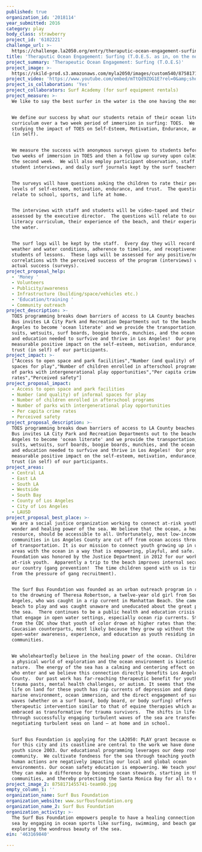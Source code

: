 ```yaml
---
published: true
organization_id: '2018114'
year_submitted: 2016
category: play
body_class: strawberry
project_id: '6102221'
challenge_url: >-
  https://challenge.la2050.org/entry/theraputic-ocean-engagement-surfing-t-o-e-s-as-in-on-the-nose!
title: 'Theraputic Ocean Engagement: Surfing (T.O.E.S. as in, on the nose!)'
project_summary: 'Therapeutic Ocean Engagement: Surfing (T.O.E.S)'
project_image: >-
  https://skild-prod.s3.amazonaws.com/myla2050/images/custom540/8758171455741-team90.jpg
project_video: 'https://www.youtube.com/embed/mTtQd9ZOG1E?rel=0&amp;showinfo=0'
project_is_collaboration: 'Yes'
project_collaborators: Surf Academy (for surf equipment rentals)
project_measure: >-
  We like to say the best surfer in the water is the one having the most fun!  


  We define our success by what our students retain of their ocean literacy
  curriculum over a two week period of immersion in surfing: TOES.  We are
  studying the impact of TOES on Self-Esteem, Motivation, Endurance, and Trust
  (in self).


  We measure the success with anonymous surveys given to students before their
  two weeks of immersion in TOES and then a follow up survey upon culmination of
  the second week.  We will also employ participant observation, staff and
  student interviews, and daily surf journals kept by the surf teachers.


  The surveys will have questions asking the children to rate their perceived
  levels of self-esteem, motivation, endurance, and trust.  The questions will
  relate to school, sports, and life at home.  


  The interviews with staff and students will be video-taped and their content
  assessed by the executive director.  The questions will relate to our ocean
  literacy curriculum, their experience of the beach, and their experience in
  the water.


  The surf logs will be kept by the staff.  Every day they will record the
  weather and water conditions, adherence to timeline, and receptiveness by
  students of lessons.  These logs will be assessed for any positive/negative
  correlations with the perceived success of the program (interviews) with the
  actual success (surveys).
project_proposal_help:
  - 'Money '
  - Volunteers
  - Publicity/awareness
  - Infrastructure (building/space/vehicles etc.)
  - 'Education/training '
  - Community outreach
project_description: >-
  TOES programming breaks down barriers of access to LA County beaches.  Surf
  Bus invites LA City Park and Recreation Departments out to the beaches of Los
  Angeles to become 'ocean literate' and we provide the transportation, bathing
  suits, wetsuits, surf boards, boogie boards, munchies, and the ocean safety
  and education needed to surfvive and thrive in Los Angeles!  Our program has a
  measurable positive impact on the self-esteem, motivation, endurance, and
  trust (in self) of our participants.
project_impact: >-
  ["Access to open space and park facilities","Number (and quality) of informal
  spaces for play","Number of children enrolled in afterschool programs","Number
  of parks with intergenerational play opportunities","Per capita crime
  rates","Perceived safety"]
project_proposal_impact:
  - Access to open space and park facilities
  - Number (and quality) of informal spaces for play
  - Number of children enrolled in afterschool programs
  - Number of parks with intergenerational play opportunities
  - Per capita crime rates
  - Perceived safety
project_proposal_description: >-
  TOES programming breaks down barriers of access to LA County beaches.  Surf
  Bus invites LA City Park and Recreation Departments out to the beaches of Los
  Angeles to become 'ocean literate' and we provide the transportation, bathing
  suits, wetsuits, surf boards, boogie boards, munchies, and the ocean safety
  and education needed to surfvive and thrive in Los Angeles!  Our program has a
  measurable positive impact on the self-esteem, motivation, endurance, and
  trust (in self) of our participants.
project_areas:
  - Central LA
  - East LA
  - South LA
  - Westside
  - South Bay
  - County of Los Angeles
  - City of Los Angeles
  - LAUSD
project_proposal_best_place: >-
  We are a social justice organization working to connect at-risk youth with the
  wonder and healing power of the sea. We believe that the ocean, a healing
  resource, should be accessible to all. Unfortunately, most low-income
  communities in Los Angeles County are cut off from ocean access through lack
  of transportation. It is our mission to connect youth growing up in urban
  areas with the ocean in a way that is empowering, playful, and safe.  Surf Bus
  Foundation was honored by the Justice Department in 2012 for our work with
  at-risk youth.  Apparently a trip to the beach improves internal security of
  our country (gang prevention!  The time children spend with us is time free
  from the pressure of gang recruitment).


  The Surf Bus Foundation was founded as an urban outreach program in response
  to the drowning of Theresa Robertson, a twelve-year old girl from South Los
  Angeles, who was caught in a rip current in Manhattan Beach. She came to the
  beach to play and was caught unaware and uneducated about the great power of
  the sea.  There continues to be a public health and education crisis for youth
  that engage in open water settings, especially ocean rip currents. Statistics
  from the CDC show that youth of color drown at higher rates than their
  Caucasian counterparts, most likely because they grow up without the same
  open-water awareness, experience, and education as youth residing in coastal
  communities. 


  We wholeheartedly believe in the healing power of the ocean. Children live in
  a physical world of exploration and the ocean environment is kinetic in
  nature.  The energy of the sea has a calming and centering effect on all those
  who enter and we believe this connection directly benefits Los Angeles
  County.  Our past work has far-reaching therapeutic benefit for youth with
  trauma pasts, mental health challenges, or autism. It seems that the sea of
  life on land for these youth has rip currents of depression and danger. The
  marine environment, ocean immersion, and the direct engagement of surfing
  waves (whether on a surf board, body board, or body surfing) offers
  therapeutic intervention similar to that of equine therapies which are now
  embraced as transformative for trauma survivors.  The shifts in life-outlook
  through successfully engaging turbulent waves of the sea are transferable to
  negotiating turbulent seas on land – at home and in school.


  Surf Bus Foundation is applying for the LA2050: PLAY grant because our love
  for this city and its coastline are central to the work we have done with
  youth since 2003. Our educational programming leverages our deep roots in the
  community.  We cultivate fondness for the sea through teaching youth about how
  human actions are negatively impacting our local and global ocean
  environments. Our ocean safety education is empowering. We teach youth how
  they can make a difference by becoming ocean stewards, starting in their own
  communities, and thereby protecting the Santa Monica Bay for all to enjoy.
project_image_2: 8758171455741-team90.jpg
empty_column_1: ''
organization_name: Surf Bus Foundation
organization_website: www.surfbusfoundation.org
organization_name_2: Surf Bus Foundation
organization_activity: >-
  The Surf Bus Foundation empowers people to have a healing connection to the
  sea by engaging in ocean sports like surfing, swimming, and beach games, while
  exploring the wondrous beauty of the sea.
ein: '463169840'

---
```

